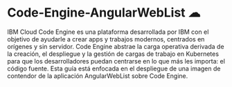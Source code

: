 # Code-Engine-AngularWebList ☁
IBM Cloud Code Engine es una plataforma desarrollada por IBM con el objetivo de ayudarle a crear apps y trabajos modernos, centrados en orígenes y sin servidor. Code Engine abstrae la carga operativa derivada de la creación, el despliegue y la gestión de cargas de trabajo en Kubernetes para que los desarrolladores puedan centrarse en lo que más les importa: el código fuente. Esta guía está enfocada en el despliegue de una imagen de contendor de la aplicación AngularWebList sobre Code Engine.
